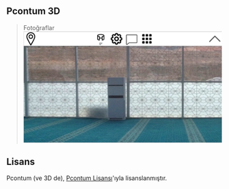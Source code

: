 ## Pcontum 3D
>Fotoğraflar
![Pcontum 3D](/files/images/p3d.png "Pcontum 3D")

## Lisans
Pcontum (ve 3D de), [Pcontum Lisansı](pcontum.com/lisans)'ıyla lisanslanmıştır.
